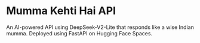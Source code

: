 # Mumma Kehti Hai API

An AI-powered API using DeepSeek-V2-Lite that responds like a wise Indian mumma.
Deployed using FastAPI on Hugging Face Spaces.
